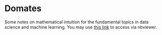 # Domates

Some notes on mathematical intuition for the fundamental topics in data science and machine learning. You may use [this link](https://nbviewer.jupyter.org/github/domates-book/domates/blob/master/table-of-contents.ipynb) to access via nbviewer.
